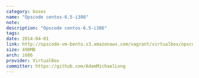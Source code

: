 ```yaml
---
category: boxes
name: "Opscode centos-6.5-i386"
note: 
description: "Opscode centos-6.5-i386"
tags:
date: 2014-04-01
link: http://opscode-vm-bento.s3.amazonaws.com/vagrant/virtualbox/opscode_centos-6.5-i386_chef-provisionerless.box
size: 490MB
arch: i686
provider: VirtualBox
committer: https://github.com/AdamMichaelLong
---
```

